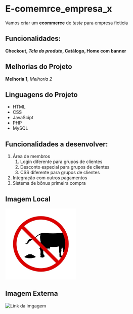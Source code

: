 # E-comemrce_empresa_x

Vamos criar um **ecommerce** de *teste* para empresa ficticia

## Funcionalidades:

**Checkout, *Tela do produto*, Catálogo, Home com banner**    

## Melhorias do Projeto

__Melhoria 1__, _Melhoria 2_

## Linguagens do Projeto

 * HTML
 * CSS
 * JavaScipt
 * PHP
 * MySQL

## Funcionalidades a desenvolver:

1. Área de membros
    1. Login diferente para grupos de clientes
    2. Desconto especial para grupos de clientes
    3. CSS diferente para grupos de clientes
2. Integração com outros pagamentos 
3. Sistema de bônus primeira compra

## Imagem Local

![Entrada proibida](img/entrada_proibida.png)

## Imagem Externa

![Link da imgagem](https://img.freepik.com/vetores-premium/icone-de-fezes-de-vaca-proibido-icone-engracado-com-proibicao-de-deixar-coco-de-gado_542399-1880.jpg)